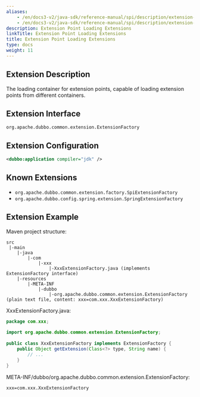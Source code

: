 ```yaml
---
aliases:
    - /en/docs3-v2/java-sdk/reference-manual/spi/description/extension-factory/
    - /en/docs3-v2/java-sdk/reference-manual/spi/description/extension-factory/
description: Extension Point Loading Extensions
linkTitle: Extension Point Loading Extensions
title: Extension Point Loading Extensions
type: docs
weight: 11
---
```







## Extension Description

The loading container for extension points, capable of loading extension points from different containers.

## Extension Interface

`org.apache.dubbo.common.extension.ExtensionFactory`

## Extension Configuration

```xml
<dubbo:application compiler="jdk" />
```

## Known Extensions

* `org.apache.dubbo.common.extension.factory.SpiExtensionFactory`
* `org.apache.dubbo.config.spring.extension.SpringExtensionFactory`

## Extension Example

Maven project structure:

```
src
 |-main
    |-java
        |-com
            |-xxx
                |-XxxExtensionFactory.java (implements ExtensionFactory interface)
    |-resources
        |-META-INF
            |-dubbo
                |-org.apache.dubbo.common.extension.ExtensionFactory (plain text file, content: xxx=com.xxx.XxxExtensionFactory)
```

XxxExtensionFactory.java:

```java
package com.xxx;
 
import org.apache.dubbo.common.extension.ExtensionFactory;
 
public class XxxExtensionFactory implements ExtensionFactory {
    public Object getExtension(Class<?> type, String name) {
        // ...
    }
}
```

META-INF/dubbo/org.apache.dubbo.common.extension.ExtensionFactory:

```properties
xxx=com.xxx.XxxExtensionFactory
```


